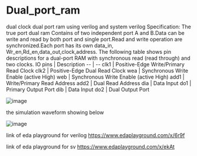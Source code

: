 # Dual_port_ram
dual clock dual port ram using verilog and system verilog
Specification:
The true port dual ram Contains of two independent port A and B.Data can be write and read by both port and single port.Read and write operation are synchronized.Each port has its own data_in, Wr_en,Rd_en,data_out,clock,address.
The following table shows pin descriptions for a dual-port RAM with synchronous read (read through) and two clocks.
IO pins | Description
-- | --
clk1 | Positive-Edge   Write/Primary Read Clock
clk2 | Positive-Edge   Dual Read Clock
wea | Synchronous   Write Enable (active High)
web | Synchronous   Write Enable (active High)
add1 | Write/Primary   Read Address
add2 | Dual   Read Address
dia | Data   Input
do1 | Primary Output Port
dib | Data   Input
do2 | Dual Output Port


![image](https://user-images.githubusercontent.com/72481400/98443613-5e5a7500-2132-11eb-80f8-35ff7d061b1d.png)

the simulation waveform showing below

![image](https://user-images.githubusercontent.com/72481400/98443803-cf4e5c80-2133-11eb-975e-097f68dbda61.png)

link of eda playground for verilog 
https://www.edaplayground.com/x/6r9f

link of eda playground for sv 
https://www.edaplayground.com/x/ekAt

